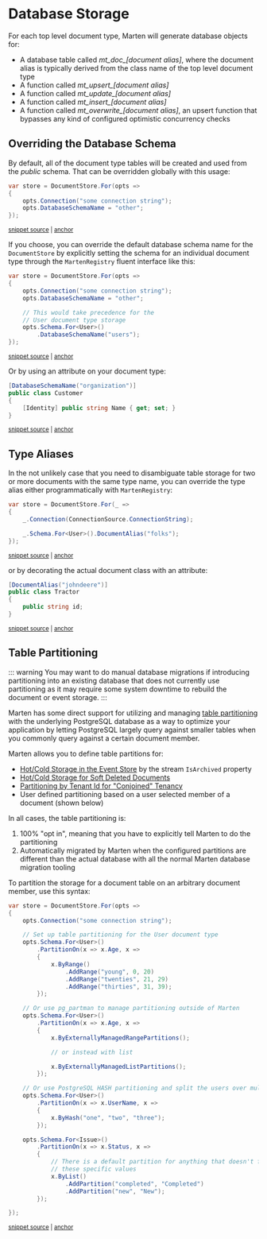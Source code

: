 # Database Storage

For each top level document type, Marten will generate database objects for:

* A database table called *mt_doc_[document alias]*, where the document alias is typically derived from the class name of the top level document type
* A function called *mt_upsert_[document alias]*
* A function called *mt_update_[document alias]*
* A function called *mt_insert_[document alias]*
* A function called *mt_overwrite_[document alias]*, an upsert function that bypasses any kind of configured optimistic concurrency checks

## Overriding the Database Schema

By default, all of the document type tables will be created and used from the *public* schema. That can be overridden globally with
this usage:

<!-- snippet: sample_setting_database_schema_name -->
<a id='snippet-sample_setting_database_schema_name'></a>
```cs
var store = DocumentStore.For(opts =>
{
    opts.Connection("some connection string");
    opts.DatabaseSchemaName = "other";
});
```
<sup><a href='https://github.com/JasperFx/marten/blob/master/src/Marten.Testing/Examples/ConfiguringDatabaseSchemaName.cs#L9-L17' title='Snippet source file'>snippet source</a> | <a href='#snippet-sample_setting_database_schema_name' title='Start of snippet'>anchor</a></sup>
<!-- endSnippet -->

If you choose, you can override the default database schema name for the `DocumentStore` by explicitly setting the schema for an individual document type through the `MartenRegistry` fluent interface like this:

<!-- snippet: sample_configure_schema_by_document_type -->
<a id='snippet-sample_configure_schema_by_document_type'></a>
```cs
var store = DocumentStore.For(opts =>
{
    opts.Connection("some connection string");
    opts.DatabaseSchemaName = "other";

    // This would take precedence for the
    // User document type storage
    opts.Schema.For<User>()
        .DatabaseSchemaName("users");
});
```
<sup><a href='https://github.com/JasperFx/marten/blob/master/src/Marten.Testing/Examples/ConfiguringDatabaseSchemaName.cs#L22-L35' title='Snippet source file'>snippet source</a> | <a href='#snippet-sample_configure_schema_by_document_type' title='Start of snippet'>anchor</a></sup>
<!-- endSnippet -->

Or by using an attribute on your document type:

<!-- snippet: sample_using_DatabaseSchemaName_attribute -->
<a id='snippet-sample_using_databaseschemaname_attribute'></a>
```cs
[DatabaseSchemaName("organization")]
public class Customer
{
    [Identity] public string Name { get; set; }
}
```
<sup><a href='https://github.com/JasperFx/marten/blob/master/src/DocumentDbTests/Configuration/DocumentMappingTests.cs#L880-L888' title='Snippet source file'>snippet source</a> | <a href='#snippet-sample_using_databaseschemaname_attribute' title='Start of snippet'>anchor</a></sup>
<!-- endSnippet -->

## Type Aliases

In the not unlikely case that you need to disambiguate table storage for two or more documents with the same type name, you can override the type alias either programmatically with `MartenRegistry`:

<!-- snippet: sample_marten-registry-to-override-document-alias -->
<a id='snippet-sample_marten-registry-to-override-document-alias'></a>
```cs
var store = DocumentStore.For(_ =>
{
    _.Connection(ConnectionSource.ConnectionString);

    _.Schema.For<User>().DocumentAlias("folks");
});
```
<sup><a href='https://github.com/JasperFx/marten/blob/master/src/DocumentDbTests/Configuration/configuring_the_document_type_alias.cs#L26-L33' title='Snippet source file'>snippet source</a> | <a href='#snippet-sample_marten-registry-to-override-document-alias' title='Start of snippet'>anchor</a></sup>
<!-- endSnippet -->

or by decorating the actual document class with an attribute:

<!-- snippet: sample_using-document-alias-attribute -->
<a id='snippet-sample_using-document-alias-attribute'></a>
```cs
[DocumentAlias("johndeere")]
public class Tractor
{
    public string id;
}
```
<sup><a href='https://github.com/JasperFx/marten/blob/master/src/DocumentDbTests/Configuration/configuring_the_document_type_alias.cs#L38-L44' title='Snippet source file'>snippet source</a> | <a href='#snippet-sample_using-document-alias-attribute' title='Start of snippet'>anchor</a></sup>
<!-- endSnippet -->

## Table Partitioning <Badge type="tip" text="7.26" />

::: warning
You may want to do manual database migrations if introducing partitioning into an existing database that does not
currently use partitioning as it may require some system downtime to rebuild the document or event storage. 
:::

Marten has some direct support for utilizing and managing [table partitioning](https://www.postgresql.org/docs/current/ddl-partitioning.html) with the underlying PostgreSQL database as
a way to optimize your application by letting PostgreSQL largely query against smaller tables when you commonly query against
a certain document member.

Marten allows you to define table partitions for:

* [Hot/Cold Storage in the Event Store](/events/optimizing.html) by the stream `IsArchived` property
* [Hot/Cold Storage for Soft Deleted Documents](/documents/deletes.html#partitioning-by-deleted-status)
* [Partitioning by Tenant Id for "Conjoined" Tenancy](/documents/multi-tenancy.html#partitioning-by-tenant)
* User defined partitioning based on a user selected member of a document (shown below)

In all cases, the table partitioning is:

1. 100% "opt in", meaning that you have to explicitly tell Marten to do the partitioning
2. Automatically migrated by Marten when the configured partitions are different than the actual database with all the normal
  Marten database migration tooling

To partition the storage for a document table on an arbitrary document member, use this syntax:

<!-- snippet: sample_configuring_partitioning_by_document_member -->
<a id='snippet-sample_configuring_partitioning_by_document_member'></a>
```cs
var store = DocumentStore.For(opts =>
{
    opts.Connection("some connection string");

    // Set up table partitioning for the User document type
    opts.Schema.For<User>()
        .PartitionOn(x => x.Age, x =>
        {
            x.ByRange()
                .AddRange("young", 0, 20)
                .AddRange("twenties", 21, 29)
                .AddRange("thirties", 31, 39);
        });

    // Or use pg_partman to manage partitioning outside of Marten
    opts.Schema.For<User>()
        .PartitionOn(x => x.Age, x =>
        {
            x.ByExternallyManagedRangePartitions();

            // or instead with list

            x.ByExternallyManagedListPartitions();
        });

    // Or use PostgreSQL HASH partitioning and split the users over multiple tables
    opts.Schema.For<User>()
        .PartitionOn(x => x.UserName, x =>
        {
            x.ByHash("one", "two", "three");
        });

    opts.Schema.For<Issue>()
        .PartitionOn(x => x.Status, x =>
        {
            // There is a default partition for anything that doesn't fall into
            // these specific values
            x.ByList()
                .AddPartition("completed", "Completed")
                .AddPartition("new", "New");
        });

});
```
<sup><a href='https://github.com/JasperFx/marten/blob/master/src/CoreTests/Partitioning/partitioning_documents_on_duplicate_fields.cs#L35-L81' title='Snippet source file'>snippet source</a> | <a href='#snippet-sample_configuring_partitioning_by_document_member' title='Start of snippet'>anchor</a></sup>
<!-- endSnippet -->
